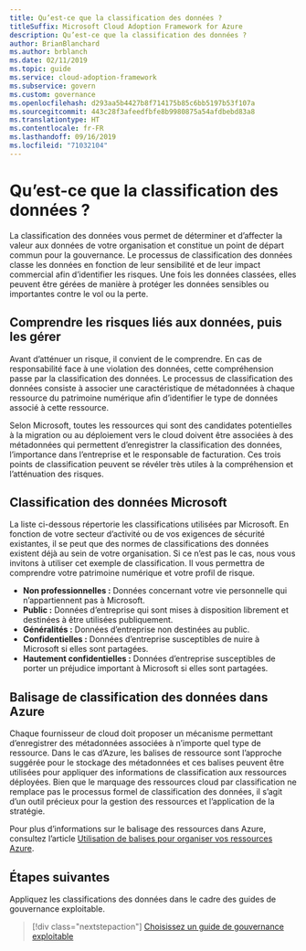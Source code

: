 ```yaml
---
title: Qu’est-ce que la classification des données ?
titleSuffix: Microsoft Cloud Adoption Framework for Azure
description: Qu’est-ce que la classification des données ?
author: BrianBlanchard
ms.author: brblanch
ms.date: 02/11/2019
ms.topic: guide
ms.service: cloud-adoption-framework
ms.subservice: govern
ms.custom: governance
ms.openlocfilehash: d293aa5b4427b8f714175b85c6bb5197b53f107a
ms.sourcegitcommit: 443c28f3afeedfbfe8b9980875a54afdbebd83a8
ms.translationtype: HT
ms.contentlocale: fr-FR
ms.lasthandoff: 09/16/2019
ms.locfileid: "71032104"
---
```

<!-- markdownlint-disable MD026 -->

# <a name="what-is-data-classification"></a>Qu’est-ce que la classification des données ?

La classification des données vous permet de déterminer et d’affecter la valeur aux données de votre organisation et constitue un point de départ commun pour la gouvernance. Le processus de classification des données classe les données en fonction de leur sensibilité et de leur impact commercial afin d’identifier les risques. Une fois les données classées, elles peuvent être gérées de manière à protéger les données sensibles ou importantes contre le vol ou la perte.

## <a name="understand-data-risks-then-manage-them"></a>Comprendre les risques liés aux données, puis les gérer

Avant d’atténuer un risque, il convient de le comprendre. En cas de responsabilité face à une violation des données, cette compréhension passe par la classification des données. Le processus de classification des données consiste à associer une caractéristique de métadonnées à chaque ressource du patrimoine numérique afin d’identifier le type de données associé à cette ressource.

Selon Microsoft, toutes les ressources qui sont des candidates potentielles à la migration ou au déploiement vers le cloud doivent être associées à des métadonnées qui permettent d’enregistrer la classification des données, l’importance dans l’entreprise et le responsable de facturation. Ces trois points de classification peuvent se révéler très utiles à la compréhension et l’atténuation des risques.

## <a name="microsofts-data-classification"></a>Classification des données Microsoft

La liste ci-dessous répertorie les classifications utilisées par Microsoft. En fonction de votre secteur d’activité ou de vos exigences de sécurité existantes, il se peut que des normes de classifications des données existent déjà au sein de votre organisation. Si ce n’est pas le cas, nous vous invitons à utiliser cet exemple de classification. Il vous permettra de comprendre votre patrimoine numérique et votre profil de risque.

- **Non professionnelles :** Données concernant votre vie personnelle qui n’appartiennent pas à Microsoft.
- **Public :** Données d’entreprise qui sont mises à disposition librement et destinées à être utilisées publiquement.
- **Généralités :** Données d’entreprise non destinées au public.
- **Confidentielles :** Données d’entreprise susceptibles de nuire à Microsoft si elles sont partagées.
- **Hautement confidentielles :** Données d’entreprise susceptibles de porter un préjudice important à Microsoft si elles sont partagées.

## <a name="tagging-data-classification-in-azure"></a>Balisage de classification des données dans Azure

Chaque fournisseur de cloud doit proposer un mécanisme permettant d’enregistrer des métadonnées associées à n’importe quel type de ressource. Dans le cas d’Azure, les balises de ressource sont l’approche suggérée pour le stockage des métadonnées et ces balises peuvent être utilisées pour appliquer des informations de classification aux ressources déployées. Bien que le marquage des ressources cloud par classification ne remplace pas le processus formel de classification des données, il s’agit d’un outil précieux pour la gestion des ressources et l’application de la stratégie.

Pour plus d’informations sur le balisage des ressources dans Azure, consultez l’article [Utilisation de balises pour organiser vos ressources Azure](https://docs.microsoft.com/azure/azure-resource-manager/resource-group-using-tags).

## <a name="next-steps"></a>Étapes suivantes

Appliquez les classifications des données dans le cadre des guides de gouvernance exploitable.

> [!div class="nextstepaction"]
> [Choisissez un guide de gouvernance exploitable](../guides/index.md)
